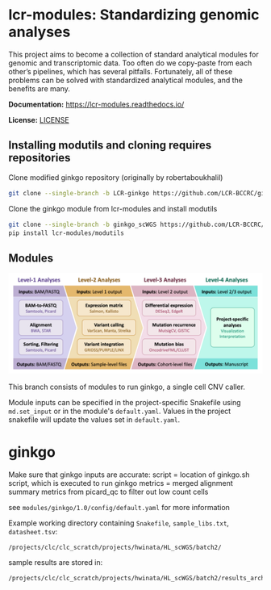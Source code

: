 # lcr-modules: Standardizing genomic analyses

This project aims to become a collection of standard analytical modules for genomic and transcriptomic data. Too often do we copy-paste from each other’s pipelines, which has several pitfalls. Fortunately, all of these problems can be solved with standardized analytical modules, and the benefits are many. 

**Documentation:** https://lcr-modules.readthedocs.io/

**License:** [LICENSE](LICENSE)

## Installing modutils and cloning requires repositories

Clone modified ginkgo repository (originally by robertaboukhalil)
```bash
git clone --single-branch -b LCR-ginkgo https://github.com/LCR-BCCRC/ginkgo.git
```
Clone the ginkgo module from lcr-modules and install modutils
```bash
git clone --single-branch -b ginkgo_scWGS https://github.com/LCR-BCCRC/lcr-modules.git
pip install lcr-modules/modutils
```

## Modules

![Module levels](images/module_levels.png)

This branch consists of modules to run ginkgo, a single cell CNV caller.

Module inputs can be specified in the project-specific Snakefile using `md.set_input` or in the module's `default.yaml`. Values in the project snakefile will update the values set in `default.yaml`.

# ginkgo
Make sure that ginkgo inputs are accurate:
script = location of ginkgo.sh script, which is executed to run ginkgo
metrics = merged alignment summary metrics from picard_qc to filter out low count cells

see `modules/ginkgo/1.0/config/default.yaml` for more information



Example working directory containing `Snakefile`, `sample_libs.txt`, `datasheet.tsv`:
```
/projects/clc/clc_scratch/projects/hwinata/HL_scWGS/batch2/
```

sample results are stored in:
```
/projects/clc/clc_scratch/projects/hwinata/HL_scWGS/batch2/results_archived
```


